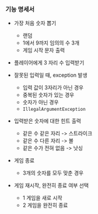 ### 기능 명세서

- 가장 처음 숫자 뽑기
  - 랜덤
  - 1에서 9까지 임의의 수 3개
  - 게임 시작 문자 출력
- 플레이어에게 3 자리 수 입력받기
- 잘못된 입력일 때, exception 발생
  - 입력 값이 3자리가 아닌 경우
  - 중복된 숫자가 있는 경우
  - 숫자가 아닌 경우
  - `IllegalArgumentException`

- 입력받은 숫자에 대한 힌트 출력
  - 같은 수 같은 자리 -> 스트라이크
  - 같은 수 다른 자리 -> 볼
  - 같은 수가 전혀 없음 -> 낫싱
- 게임 종료
  - 3개의 숫자를 모두 맞춘 경우
- 게임 재시작, 완전히 종료 여부 선택
  - 1 게임을 새로 시작
  - 2 게임을 완전히 종료
